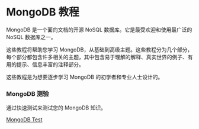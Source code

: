 # MongoDB 教程



MongoDB 是一个面向文档的开源 NoSQL 数据库。它是最受欢迎和使用最广泛的 NoSQL 数据库之一。

这些教程将帮助您学习 MongoDB，从基础到高级主题。这些教程分为几个部分，每个部分都包含许多相关的主题，其中包含易于理解的解释、真实世界的例子、有用的提示、信息丰富的注释部分。

这些教程是为想要逐步学习 MongoDB 的初学者和专业人士设计的。

### MongoDB 测验

通过快速测试来测试您的 MongoDB 知识。

[MongoDB Test](/online-test/mongodb-test)